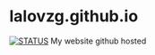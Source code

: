 # lalovzg.github.io
[![STATUS](https://img.shields.io/badge/status-WIP-orange.svg)]()
My website github hosted
